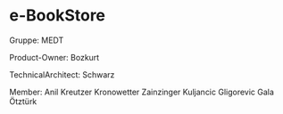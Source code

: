 # e-BookStore

Gruppe: MEDT

Product-Owner: Bozkurt

TechnicalArchitect: Schwarz

Member: Anil
        Kreutzer
        Kronowetter
        Zainzinger
        Kuljancic
        Gligorevic
        Gala
        Ötztürk
